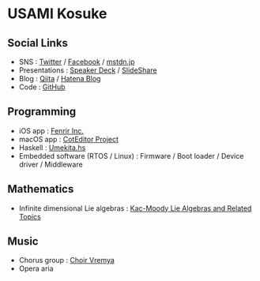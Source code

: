 # USAMI Kosuke

## Social Links

* SNS : [Twitter](https://twitter.com/usamik26) / [Facebook](https://www.facebook.com/kosuke.usami) / [mstdn.jp](https://mstdn.jp/@usami)
* Presentations : [Speaker Deck](https://speakerdeck.com/usamik26) / [SlideShare](http://www.slideshare.net/kosukeusami)
* Blog : [Qiita](http://qiita.com/usamik26) / [Hatena Blog](http://usami-k.hatenablog.com)
* Code : [GitHub](https://github.com/usami-k)

## Programming

* iOS app : [Fenrir Inc.](http://www.fenrir-inc.com/jp/business/)
* macOS app : [CotEditor Project](https://github.com/coteditor/)
* Haskell : [Umekita.hs](https://umekitahs.connpass.com)
* Embedded software (RTOS / Linux) : Firmware / Boot loader / Device driver / Middleware

## Mathematics

* Infinite dimensional Lie algebras : [Kac-Moody Lie Algebras and Related Topics](http://bookstore.ams.org/conm-343/)

## Music

* Chorus group : [Choir Vremya](http://chor-vremya.com)
* Opera aria

